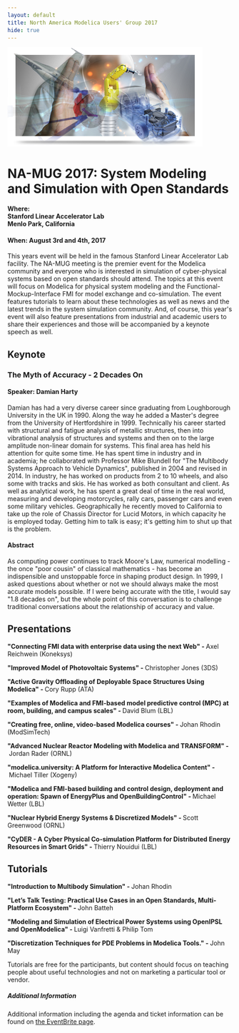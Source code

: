 ```yaml
---
layout: default
title: North America Modelica Users' Group 2017
hide: true
---
```


<div class="paddedLR pull-right">
  <img class="img-responsive graphic" src="/images/graphic.png"/>
</div>


<h1>NA-MUG 2017: System Modeling and Simulation with Open Standards</h1>

<h4><b>Where</b>:<br>
Stanford Linear Accelerator Lab<br>
Menlo Park, California<br>
</h4>
<h4><b>When</b>: August 3rd and 4th, 2017</h4>

<p>
  This years event will be held in the famous Stanford Linear
Accelerator Lab facility. The NA-MUG meeting is the premier event for
the Modelica community and everyone who is interested in simulation of
cyber-physical systems based on open standards should attend.  The
topics at this event will focus on Modelica for physical system
modeling and the Functional-Mockup-Interface FMI for model exchange
and co-simulation. The event features tutorials to learn about these
technologies as well as news and the latest trends in the system
simulation community.  And, of course, this year's event will also
feature presentations from industrial and academic users to share
their experiences and those will be accompanied by a keynote speech as
well.
</p>

<h2>Keynote</h2>
<h3>The Myth of Accuracy - 2 Decades On</h3>
<h4>Speaker: Damian Harty</h4>
<p>Damian has had a very diverse career since graduating from Loughborough University in the UK in 1990. Along the way he added a Master's degree from the University of Hertfordshire in 1999. Technically his career started with structural and fatigue analysis of metallic structures, then into vibrational analysis of structures and systems and then on to the large amplitude non-linear domain for systems. This final area has held his attention for quite some time. He has spent time in industry and in academia; he collaborated with Professor Mike Blundell for "The Multibody Systems Approach to Vehicle Dynamics", published in 2004 and revised in 2014. In industry, he has worked on products from 2 to 10 wheels, and also some with tracks and skis. He has worked as both consultant and client. As well as analytical work, he has spent a great deal of time in the real world, measuring and developing motorcycles, rally cars, passenger cars and even some military vehicles. Geographically he recently moved to California to take up the role of Chassis Director for Lucid Motors, in which capacity he is employed today. Getting him to talk is easy; it's getting him to shut up that is the problem.</p>
<h4>Abstract</h4>
<p>As computing power continues to track Moore's Law, numerical modelling - the once "poor cousin" of classical mathematics - has become an indispensible and unstoppable force in shaping product design. In 1999, I asked questions about whether or not we should always make the most accurate models possible. If I were being accurate with the title, I would say "1.8 decades on", but the whole point of this conversation is to challenge traditional conversations about the relationship of accuracy and value.</p>

<h2>Presentations</h2>

<p><b>"Connecting FMI data with enterprise data using the next Web" -&nbsp;</b>Axel Reichwein (Koneksys)</p>
<p><b>"Improved Model of Photovoltaic Systems" -&nbsp;</b>Christopher Jones (3DS)</p>
<p><b>"Active Gravity Offloading of Deployable Space Structures Using Modelica" -&nbsp;</b>Cory Rupp (ATA)</p>
<p><b>"Examples of Modelica and FMI-based model predictive control (MPC) at room, building, and campus scales" -&nbsp;</b>David Blum (LBL)</p>
<p><b>"Creating free, online, video-based Modelica courses" -&nbsp;</b>Johan Rhodin (ModSimTech)</p>
<p><b>"Advanced Nuclear Reactor Modeling with Modelica and TRANSFORM" -&nbsp;</b>Jordan Rader (ORNL)</p>
<p><b>"modelica.university: A Platform for Interactive Modelica Content" -&nbsp;</b>Michael Tiller (Xogeny)</p>
<div>
<p><b>"Modelica and FMI-based building and control design, deployment and operation: Spawn of EnergyPlus and OpenBuildingControl" -&nbsp;</b>Michael Wetter (LBL)</p>
<p><b>"Nuclear Hybrid Energy Systems &amp; Discretized Models" -&nbsp;</b>Scott Greenwood (ORNL)</p>
<p><b>"CyDER - A Cyber Physical Co-simulation Platform for Distributed Energy Resources in Smart Grids" -&nbsp;</b>Thierry Nouidui (LBL)</p>
</div>

<h2>Tutorials</h2>
<p><b>"Introduction to Multibody Simulation" -&nbsp;</b>Johan Rhodin</p>
<p><b>"Let&rsquo;s Talk Testing: Practical Use Cases in an Open Standards, Multi-Platform Ecosystem" -&nbsp;</b>John Batteh</p>
<p><b>"Modeling and Simulation of Electrical Power Systems using OpenIPSL and OpenModelica" -&nbsp;</b>Luigi Vanfretti &amp; Philip Tom</p>
<p><b>"Discretization Techniques for PDE Problems in Modelica Tools." -&nbsp;</b>John May</p>

<p>Tutorials are free for the participants, but content should focus on teaching people about useful technologies and not on marketing a particular tool or vendor.</p>

<h5>Additional Information</h5>

<p>
  Additional information including the agenda and ticket information can be found on <a href="https://www.eventbrite.com/e/na-mug-2017-system-modeling-and-simulation-with-open-standards-tickets-35516389477">the EventBrite page</a>.
</p>

